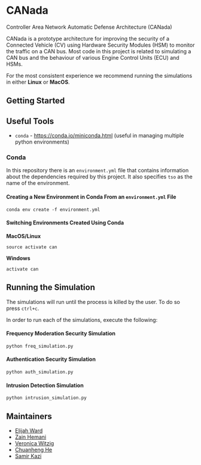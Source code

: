 # CANada
Controller Area Network Automatic Defense Architecture (CANada)

CANada is a prototype architecture for improving the security of a Connected Vehicle (CV) using Hardware Security Modules (HSM) to monitor the traffic on a CAN bus. Most code in this project is related to simulating a CAN bus and the behaviour of various Engine Control Units (ECU) and HSMs.

For the most consistent experience we recommend running the simulations in either **Linux** or **MacOS**.

## Getting Started

## Useful Tools

- `conda` - https://conda.io/miniconda.html (useful in managing multiple python environments)

### Conda

In this repository there is an `environment.yml` file that contains information about the dependencies required by this project. It also specifies `tso` as the name of the environment.

#### Creating a New Environment in Conda From an `environment.yml` File

```
conda env create -f environment.yml
```

#### Switching Environments Created Using Conda

**MacOS/Linux**
```
source activate can
```
**Windows**
```
activate can
```

## Running the Simulation

The simulations will run until the process is killed by the user. To do so press `ctrl+c`.

In order to run each of the simulations, execute the following:

#### Frequency Moderation Security Simulation
```
python freq_simulation.py
```

#### Authentication Security Simulation
```
python auth_simulation.py
```

#### Intrusion Detection Simulation
```
python intrusion_simulation.py
```

## Maintainers

- [Elijah Ward](https://github.com/elijah-ward)
- [Zain Hemani](https://github.com/zhemani)
- [Veronica Witzig](https://github.com/VeronicaWitzig)
- [Chuanheng He](https://github.com/henryhehe)
- [Samir Kazi](https://github.com/SamirK15)
